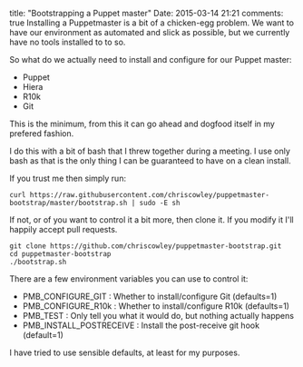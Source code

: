 title: "Bootstrapping a Puppet master"
Date: 2015-03-14 21:21
comments: true
Installing a Puppetmaster is a bit of a chicken-egg problem. We want to have our environment as automated and slick as possible, but we currently have no tools installed to to so.

<!-- more  -->

So what do we actually need to install and configure for our Puppet master:

   - Puppet
   - Hiera
   - R10k
   - Git

This is the minimum, from this it can go ahead and dogfood itself in my prefered fashion.

I do this with a bit of bash that I threw together during a meeting. I use only bash as that is the only thing I can be guaranteed to have on a clean install.

If you trust me then simply run:

```
curl https://raw.githubusercontent.com/chriscowley/puppetmaster-bootstrap/master/bootstrap.sh | sudo -E sh
```

If not, or of you want to control it a bit more, then clone it. If you modify it I'll happily accept pull requests.

```
git clone https://github.com/chriscowley/puppetmaster-bootstrap.git
cd puppetmaster-bootstrap
./bootstrap.sh
```

There are a few environment variables you can use to control it:

   - PMB_CONFIGURE_GIT : Whether to install/configure Git (defaults=1)
   - PMB_CONFIGURE_R10k : Whether to install/configure R10k (defaults=1)
   - PMB_TEST : Only tell you what it would do, but nothing actually happens
   - PMB_INSTALL_POSTRECEIVE : Install the post-receive git hook (default=1)

I have tried to use sensible defaults, at least for my purposes.
